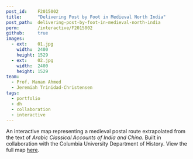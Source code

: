 ```yaml
---
post_id:    F2015002
title:      "Delivering Post by Foot in Medieval North India"
post_path:  delivering-post-by-foot-in-medieval-north-india
perm:       /interactive/F2015002
github:     true
images:
  - ext:    01.jpg
    width:  2400
    height: 1529
  - ext:    02.jpg
    width:  2400
    height: 1529
team:
  - Prof. Manan Ahmed
  - Jeremiah Trinidad-Christensen
tags:
  - portfolio
  - dh
  - collaboration
  - interactive
---
```

An interactive map representing a medieval postal route extrapolated from the text of _Arabic Classical Accounts of India and China_. Built in collaboration with the Columbia University Department of History. View the full map [here](/interactive/F2015002).
